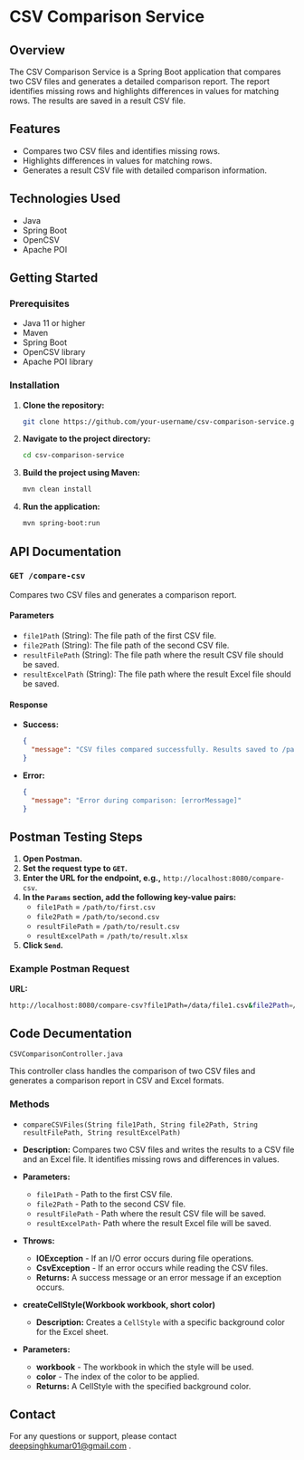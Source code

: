 

# CSV Comparison Service

## Overview

The CSV Comparison Service is a Spring Boot application that compares two CSV files and generates a detailed comparison report. The report identifies missing rows and highlights differences in values for matching rows. The results are saved in a result CSV file.

## Features

- Compares two CSV files and identifies missing rows.
- Highlights differences in values for matching rows.
- Generates a result CSV file with detailed comparison information.

## Technologies Used

- Java
- Spring Boot
- OpenCSV
- Apache POI

## Getting Started

### Prerequisites

- Java 11 or higher
- Maven
- Spring Boot
- OpenCSV library
- Apache POI library

### Installation

1. **Clone the repository:**

    ```bash
    git clone https://github.com/your-username/csv-comparison-service.git
    ```

2. **Navigate to the project directory:**

    ```bash
    cd csv-comparison-service
    ```

3. **Build the project using Maven:**

    ```bash
    mvn clean install
    ```

4. **Run the application:**

    ```bash
    mvn spring-boot:run
    ```

## API Documentation

### `GET /compare-csv`

Compares two CSV files and generates a comparison report.

#### Parameters

- `file1Path` (String): The file path of the first CSV file.
- `file2Path` (String): The file path of the second CSV file.
- `resultFilePath` (String): The file path where the result CSV file should be saved.
- `resultExcelPath` (String): The file path where the result Excel file should be saved.

#### Response

- **Success:**

    ```json
    {
      "message": "CSV files compared successfully. Results saved to /path/to/result.csv and /path/to/result.xlsx"
    }
    ```

- **Error:**

    ```json
    {
      "message": "Error during comparison: [errorMessage]"
    }
    ```

## Postman Testing Steps

1. **Open Postman.**
2. **Set the request type to `GET`.**
3. **Enter the URL for the endpoint, e.g.,** `http://localhost:8080/compare-csv`.
4. **In the `Params` section, add the following key-value pairs:**
   - `file1Path` = `/path/to/first.csv`
   - `file2Path` = `/path/to/second.csv`
   - `resultFilePath` = `/path/to/result.csv`
   - `resultExcelPath` = `/path/to/result.xlsx`
5. **Click `Send`.**

### Example Postman Request

**URL:**

```bash
http://localhost:8080/compare-csv?file1Path=/data/file1.csv&file2Path=/data/file2.csv&resultFilePath=/data/result.csv&resultExcelPath=/data/result.xlsx
```
## Code Decumentation

`CSVComparisonController.java`

This controller class handles the comparison of two CSV files and generates a comparison report in CSV and Excel formats.

### Methods
- `compareCSVFiles(String file1Path, String file2Path, String resultFilePath, String resultExcelPath)`

- **Description:** Compares two CSV files and writes the results to a CSV file and an Excel file. It identifies missing rows and differences in values.
- **Parameters:**
    - `file1Path` - Path to the first CSV file.
    - `file2Path` - Path to the second CSV file.
    - `resultFilePath` - Path where the result CSV file will be saved.
    - `resultExcelPath`- Path where the result Excel file will be saved.
- **Throws:**
    - **IOException** - If an I/O error occurs during file operations.
    - **CsvException** - If an error occurs while reading the CSV files.
    - **Returns:** A success message or an error message if an exception occurs.

- **createCellStyle(Workbook workbook, short color)**

    -  **Description:** Creates a `CellStyle` with a specific background color for the Excel sheet.
- **Parameters:**
    - **workbook** - The workbook in which the style will be used.
    - **color** - The index of the color to be applied.
    - **Returns:** A CellStyle with the specified background color.
 ## Contact
 For any questions or support, please contact deepsinghkumar01@gmail.com .
